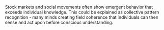 
Stock markets and social movements often show emergent behavior that exceeds individual knowledge. This could be explained as collective pattern recognition - many minds creating field coherence that individuals can then sense and act upon before conscious understanding.